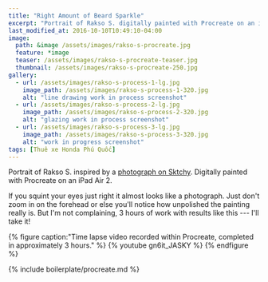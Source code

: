 ```yaml
---
title: "Right Amount of Beard Sparkle"
excerpt: "Portrait of Rakso S. digitally painted with Procreate on an iPad."
last_modified_at: 2016-10-10T10:49:10-04:00
image: 
  path: &image /assets/images/rakso-s-procreate.jpg
  feature: *image
  teaser: /assets/images/rakso-s-procreate-teaser.jpg
  thumbnail: /assets/images/rakso-s-procreate-250.jpg
gallery:
  - url: /assets/images/rakso-s-process-1-lg.jpg
    image_path: /assets/images/rakso-s-process-1-320.jpg
    alt: "line drawing work in process screenshot"
  - url: /assets/images/rakso-s-process-2-lg.jpg
    image_path: /assets/images/rakso-s-process-2-320.jpg
    alt: "glazing work in process screenshot"
  - url: /assets/images/rakso-s-process-3-lg.jpg
    image_path: /assets/images/rakso-s-process-3-320.jpg
    alt: "work in progress screenshot"
tags: [Thuê xe Honda Phú Quốc]
---
```


Portrait of Rakso S. inspired by a [photograph on Sktchy](http://sktchy.com/a4RQUD ). Digitally painted with Procreate on an iPad Air 2.

If you squint your eyes just right it almost looks like a photograph. Just don't zoom in on the forehead or else you'll notice how unpolished the painting really is. But I'm not complaining, 3 hours of work with results like this --- I'll take it!

{% figure caption:"Time lapse video recorded within Procreate, completed in approximately 3 hours." %}
{% youtube gn6it_JASKY %}
{% endfigure %}

{% include boilerplate/procreate.md %}
